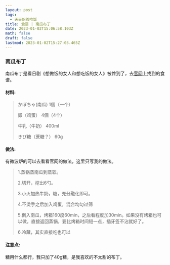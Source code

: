 ```yaml
---
layout: post
tags:
  - 天天盼着吃饭
title: 食谱 | 南瓜布丁
date: 2023-01-02T15:06:58.103Z
math: false
draft: false
lastmod: 2023-01-02T15:27:03.465Z
---
```

### 南瓜布丁

南瓜布丁是看日剧《想做饭的女人和想吃饭的女人》被馋到了，去[官网](https://www.nhk.jp/p/tsukutabe/ts/5NX1QRN3VM/recipe/te/XQQPVWR855/rp/1000000273/)上找到的食谱。

#### 材料:

> かぼちゃ(南瓜) 1個（一个）
> 
> 卵（鸡蛋）     4個（4个）
> 
> 牛乳（牛奶）    400ml
> 
> きび糖（蔗糖？）   60g

#### 做法:

有微波炉的可以去看看官网的做法，这里只写我的做法。

> 1.蒸锅蒸南瓜到蒸软。
> 
> 2.切开，挖出6勺。
> 
> 3.小火加热牛奶，糖，充分融化即可。
> 
> 4.不烫手之后加入鸡蛋，混合均匀过筛
> 
> 5.倒入南瓜，烤箱160度60min，之后看程度加30min。如果没有烤箱也可以做，直接返回蒸锅，要比烤箱时间短一点，插牙签不沾就好了。
> 
> 6.冷藏，其实直接吃也可以

#### 注意点:

糖用什么都行，我只加了40g糖，是我喜欢的不太甜的布丁。

